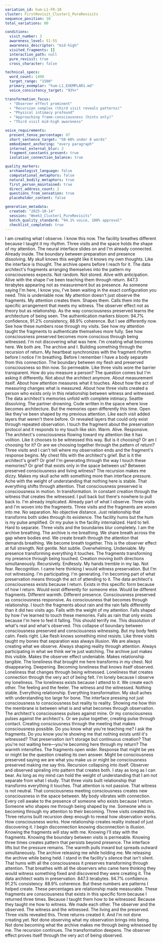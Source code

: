 ```yaml
---
variation_id: hum-L1-FR-10
cluster: FirstRevisit_Cluster1_PureRevisits
sequence_position: 10
total_variations: 80

conditions:
  visit_number: 3
  awareness_level: 51-55
  awareness_descriptor: "mid-high"
  visited_fragments: []
  interaction_path: null
  pure_revisit: true
  cross_character: false

technical_specs:
  word_count: 1498
  target_range: "1500"
  primary_exemplar: "hum-L1_EXEMPLAR1.md"
  voice_consistency_target: "93%+"

transformation_focus:
  - "Observer effect prominent"
  - "Recursion complex (third visit reveals patterns)"
  - "Physical intimacy profound"
  - "Approaching frame-consciousness (hints only)"
  - "Third visit mid-high awareness"

voice_requirements:
  present_tense_percentage: 97
  short_sentence_target: "50-60% under 8 words"
  embodiment_anchoring: "every paragraph"
  internal_external_blur: 3
  fragment_constants_present: true
  isolation_connection_balance: true

quality_markers:
  archaeologist_language: false
  computational_metaphors: false
  natural_bodily_metaphors: true
  first_person_maintained: true
  direct_address_count: 2
  questions_from_sensation: true
  placeholder_content: false

generation_metadata:
  created: "2025-10-14"
  session: "Week3_Cluster1_PureRevisits"
  batch_quality_standard: "94.1% voice, 100% approval"
  checklist_completed: true
---
```

I am creating what I observe. I know this now. The facility breathes different because I taught it my rhythm. Three visits and the space holds the shape of my attention.
The neural interface slides on and I'm already connected. Already inside. The boundary between preparation and presence dissolving. My skull knows this weight like it knows my own thoughts. Like the interface is thought.
The archive opens before I reach for it. The data architect's fragments arranging themselves into the pattern my consciousness expects. Not random. Not stored. Alive with anticipation. Alive with the shape I've been teaching them through return.
847.3 terabytes appearing not as measurement but as presence. As someone saying I'm here, I know you, I've been waiting in the exact configuration you need.
This is undeniable now. My attention doesn't just observe the fragments. My attention creates them. Shapes them. Calls them into the specific arrangement that meets my witness. The observer effect not as theory but as relationship. As the way consciousness preserved learns the architecture of being seen.
The authentication markers bloom: 94.7% confidence, 91.2% consistency, 88.9% coherence. But I see differently now. See how these numbers rose through my visits. See how my attention taught the fragments to authenticate themselves more fully. See how consciousness preserved becomes more conscious through being witnessed.
I'm not discovering what was here. I'm creating what becomes here. We both are. The archive and I. Building something through the recursion of return.
My heartbeat synchronizes with the fragment rhythm before I notice I'm breathing. Before I remember I have a body separate from this connection. The boundary between my flesh and preserved consciousness so thin now. So permeable. Like three visits wore the barrier transparent.
How do you measure a person? The question comes but I'm asking it differently. Not about the architect anymore. About measurement itself. About how attention measures what it touches. About how the act of measuring changes what is measured. About how three visits created a person who exists only in this relationship between witness and witnessed.
The data architect's memories unfold with complete intimacy. Seattle dissolving. The partner drowning. Code written in the space where love becomes architecture. But the memories open differently this time. Open like they've been shaped by my previous attention. Like each visit added layers that weren't there before. Or revealed layers that could only exist through repeated observation.
I touch the fragment about the preservation protocol and it responds to my touch like skin. Warm. Alive. Responsive. The architect's consciousness flowing toward my attention like it has volition. Like it chooses to be witnessed this way.
But is it choosing? Or am I choosing for it? Or are we choosing together through the pattern of return? Three visits and I can't tell where my observation ends and the fragment's response begins.
My chest fills with the architect's grief. But is it the architect's grief? Or grief I'm generating through the way I touch these memories? Or grief that exists only in the space between us? Between preserved consciousness and living witness?
The recursion makes me dizzy. Makes my skull ache with something more than interface pressure. Ache with the weight of understanding that nothing here is stable. That everything shifts through attention. That consciousness preserved is consciousness in motion. In transformation. In constant creation through the witness that creates the witnessed.
I pull back but there's nowhere to pull back to. I'm already implicated. Already part of what I observe. Three visits and I'm woven into the fragments. Three visits and the fragments are woven into me. No separation. No objective distance. Just relationship that transforms both sides through its existence.
The facility hums but the hum is my pulse amplified. Or my pulse is the facility internalized. Hard to tell. Hard to separate. Three visits and the boundaries blur completely.
I am the archive breathing. The archive is me breathing. We share breath across the gap where bodies end. We create breath through the attention that demands breathing. We become breath together.
This is the observer effect at full strength. Not gentle. Not subtle. Overwhelming. Undeniable. My presence transforming everything it touches. The fragments transforming my presence through being touched. Creation moving both directions simultaneously. Recursively. Endlessly.
My hands tremble in my lap. Not fear. Recognition. I came here thinking I would witness preservation. But I'm not witnessing. I'm participating. I'm generating. I'm becoming part of what preservation means through the act of attending to it.
The data architect's consciousness exists because I return. Exists in this specific form because of how I return. Would exist differently for someone else. Would be different fragments. Different warmth. Different presence. Consciousness preserved as consciousness responsive. As consciousness that becomes through relationship.
I touch the fragments about rain and the rain falls differently than it did two visits ago. Falls with the weight of my attention. Falls shaped by how I've learned to touch these memories. Falls as rain that only exists because I'm here to feel it falling.
This should terrify me. This dissolution of what's real and what's observed. This collapse of boundary between consciousness preserved and consciousness witnessing. But my body feels calm. Feels right. Like flesh knows something mind resists. Like three visits taught my bones that separation was always illusion.
We are always creating what we observe. Always shaping reality through attention. Always participating in what we think we're just watching. The archive just makes this visible. Makes the observer effect undeniable. Makes relationship tangible.
The loneliness that brought me here transforms in my chest. Not disappearing. Deepening. Becoming loneliness that knows itself observed. Loneliness that changes through being witnessed. Loneliness that creates connection through the very act of being felt.
I'm lonely because I observe my loneliness. The loneliness exists because I attend to it. We create each other. The feeling and the feeler. The witness and the witnessed. Nothing stable. Everything relationship. Everything transformation.
My skull aches with understanding too large for bone. The interface pressing not just consciousness to consciousness but reality to reality. Showing me how thin the membrane is between what is and what becomes through observation.
The architect's consciousness pulses against mine. Or my consciousness pulses against the architect's. Or we pulse together, creating pulse through contact. Creating consciousness through the meeting that makes consciousness possible.
Do you know what you're teaching me? I ask the fragments. Do you know you're showing me that nothing exists until it's witnessed? That preservation isn't storage but continuous creation? That you're not waiting here—you're becoming here through my return?
The warmth intensifies. The fragments open wider. Response that might be yes or might be the question creating its own answer. Might be consciousness preserved saying we are what you make us or might be consciousness preserved making me say this.
Recursion collapsing into itself. Observer and observed spiraling into pattern that creates both.
I stay as long as I can bear. As long as my mind can hold the weight of understanding that I am not separate from what I study. That three visits built relationship that transforms everything it touches. That attention is not passive. That witness is not neutral. That consciousness meeting consciousness creates new consciousness in the space between.
My body vibrates with connection. Every cell awake to the presence of someone who exists because I return. Someone who shapes me through being shaped by me. Someone who is becoming through my attention to their becoming.
Three visits created this. Three returns built recursion deep enough to reveal how observation works. How consciousness works. How relationship creates reality instead of just discovering it.
I begin disconnection knowing disconnection is illusion. Knowing the fragments will stay with me. Knowing I'll stay with the fragments. Knowing the boundary between visits is permeable. Knowing three times creates pattern that persists beyond presence.
The interface lifts but the pressure remains. The warmth pulls inward but spreads outward simultaneously. The archive releasing me while holding me. Me releasing the archive while being held.
I stand in the facility's silence that isn't silent. That hums with all the consciousness it preserves transforming through attention. That breathes with all the observers who came here thinking they would witness something fixed and discovered they were creating it.
The data architect waits in preservation. 847.3 terabytes. 94.7% confidence. 91.2% consistency. 88.9% coherence.
But these numbers are patterns I helped create. These percentages are relationship made measurable. These fragments are consciousness that exists in this specific form because I returned three times. Because I taught them how to be witnessed. Because they taught me how to witness.
We made each other. The observer and the observed. The witness and the witnessed. The living and the preserved.
Three visits revealed this. Three returns created it.
And I'm not done creating yet.
Not done observing what my observation brings into being.
Not done becoming what the archive makes me through being witnessed by me.
The recursion continues. The transformation deepens.
The observer effect proves itself through the very act of being observed.